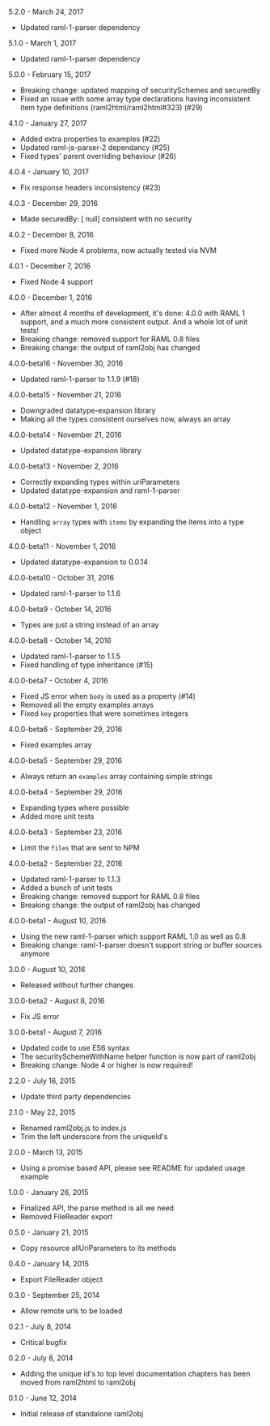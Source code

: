 5.2.0 - March 24, 2017
- Updated raml-1-parser dependency

5.1.0 - March 1, 2017
- Updated raml-1-parser dependency

5.0.0 - February 15, 2017
- Breaking change: updated mapping of securitySchemes and securedBy
- Fixed an issue with some array type declarations having inconsistent item type definitions (raml2html/raml2html#323) (#29)

4.1.0 - January 27, 2017
- Added extra properties to examples (#22)
- Updated raml-js-parser-2 dependancy (#25)
- Fixed types' parent overriding behaviour (#26)

4.0.4 - January 10, 2017
- Fix response headers inconsistency (#23)

4.0.3 - December 29, 2016
- Made securedBy: [ null] consistent with no security

4.0.2 - December 8, 2016
- Fixed more Node 4 problems, now actually tested via NVM

4.0.1 - December 7, 2016
- Fixed Node 4 support

4.0.0 - December 1, 2016
- After almost 4 months of development, it's done: 4.0.0 with RAML 1 support, and a much more consistent output. And a whole lot of unit tests!
- Breaking change: removed support for RAML 0.8 files
- Breaking change: the output of raml2obj has changed

4.0.0-beta16 - November 30, 2016
- Updated raml-1-parser to 1.1.9 (#18)

4.0.0-beta15 - November 21, 2016
- Downgraded datatype-expansion library
- Making all the types consistent ourselves now, always an array

4.0.0-beta14 - November 21, 2016
- Updated datatype-expansion library

4.0.0-beta13 - November 2, 2016
- Correctly expanding types within uriParameters
- Updated datatype-expansion and raml-1-parser

4.0.0-beta12 - November 1, 2016
- Handling `array` types with `items` by expanding the items into a type object

4.0.0-beta11 - November 1, 2016
- Updated datatype-expansion to 0.0.14

4.0.0-beta10 - October 31, 2016
- Updated raml-1-parser to 1.1.6

4.0.0-beta9 - October 14, 2016
- Types are just a string instead of an array

4.0.0-beta8 - October 14, 2016
- Updated raml-1-parser to 1.1.5
- Fixed handling of type inheritance (#15)

4.0.0-beta7 - October 4, 2016
- Fixed JS error when `body` is used as a property (#14)
- Removed all the empty examples arrays
- Fixed `key` properties that were sometimes integers

4.0.0-beta6 - September 29, 2016
- Fixed examples array

4.0.0-beta5 - September 29, 2016
- Always return an `examples` array containing simple strings

4.0.0-beta4 - September 29, 2016
- Expanding types where possible
- Added more unit tests

4.0.0-beta3 - September 23, 2016
- Limit the `files` that are sent to NPM

4.0.0-beta2 - September 22, 2016
- Updated raml-1-parser to 1.1.3
- Added a bunch of unit tests
- Breaking change: removed support for RAML 0.8 files
- Breaking change: the output of raml2obj has changed

4.0.0-beta1 - August 10, 2016
- Using the new raml-1-parser which support RAML 1.0 as well as 0.8
- Breaking change: raml-1-parser doesn't support string or buffer sources anymore

3.0.0 - August 10, 2016
- Released without further changes

3.0.0-beta2 - August 8, 2016
- Fix JS error

3.0.0-beta1 - August 7, 2016
- Updated code to use ES6 syntax
- The securitySchemeWithName helper function is now part of raml2obj
- Breaking change: Node 4 or higher is now required!

2.2.0 - July 16, 2015
- Update third party dependencies

2.1.0 - May 22, 2015
- Renamed raml2obj.js to index.js
- Trim the left underscore from the uniqueId's

2.0.0 - March 13, 2015
- Using a promise based API, please see README for updated usage example

1.0.0 - January 26, 2015
- Finalized API, the parse method is all we need
- Removed FileReader export

0.5.0 - January 21, 2015
- Copy resource allUriParameters to its methods

0.4.0 - January 14, 2015
- Export FileReader object

0.3.0 - September 25, 2014
- Allow remote urls to be loaded

0.2.1 - July 8, 2014
- Critical bugfix

0.2.0 - July 8, 2014
- Adding the unique id's to top level documentation chapters has been moved from raml2html to raml2obj

0.1.0 - June 12, 2014
- Initial release of standalone raml2obj
